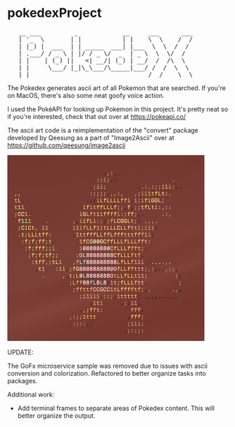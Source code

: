 # pokedexProject
<pre>
   __ ___         _            __     ___      ___
   | '_  \       | |           | |    \  \    /  /
   | |_) |  ___  | | _____  ___| |___  \  \  /  /
   | .___/ / _ \ | |/ / _ \/  _  | _ \  \  \/  /
   | |    | (_) ||   <| __/| (_) | __/  /  /\  \
   | |     \___/ |_|\_\___/\_____|___/ /  /  \  \
   |_|                                /__/    \__\
</pre>
The Pokedex generates ascii art of all Pokemon that are searched. If you're on MacOS, there's also some neat goofy voice action.

I used the PokéAPI for looking up Pokemon in this project. 
It's pretty neat so if you're interested, check that out over at https://pokeapi.co/

The ascii art code is a reimplementation of the "convert" package developed by Qeesung as a part of "Image2Ascii" over at https://github.com/qeesung/image2ascii

![alt text](raichu.png)

UPDATE:

The GoFx microservice sample was removed due to issues with ascii conversion and colorization.
Refactored to better organize tasks into packages.

Additional work:
- Add terminal frames to separate areas of Pokedex content. This will better organize the output.
